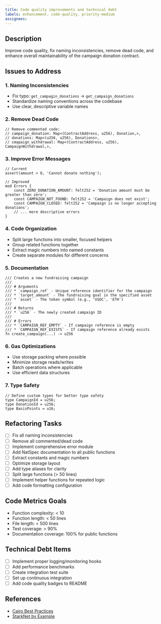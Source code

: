 ```yaml
---
title: Code quality improvements and technical debt
labels: enhancement, code-quality, priority-medium
assignees: 
---
```


## Description

Improve code quality, fix naming inconsistencies, remove dead code, and enhance overall maintainability of the campaign donation contract.

## Issues to Address

### 1. Naming Inconsistencies
- Fix typo: `get_campagin_donations` → `get_campaign_donations`
- Standardize naming conventions across the codebase
- Use clear, descriptive variable names

### 2. Remove Dead Code
```cairo
// Remove commented code:
// campaign_donation: Map<(ContractAddress, u256), Donation,>,
// donations: Map<(u256, u256), Donations>,
// cmapaign_withdrawal: Map<(ContractAddress, u256), CampaignWithdrawal,>,
```

### 3. Improve Error Messages
```cairo
// Current
assert(amount > 0, 'Cannot donate nothing');

// Improved
mod Errors {
    const ZERO_DONATION_AMOUNT: felt252 = 'Donation amount must be greater than zero';
    const CAMPAIGN_NOT_FOUND: felt252 = 'Campaign does not exist';
    const CAMPAIGN_CLOSED: felt252 = 'Campaign is no longer accepting donations';
    // ... more descriptive errors
}
```

### 4. Code Organization
- Split large functions into smaller, focused helpers
- Group related functions together
- Extract magic numbers into named constants
- Create separate modules for different concerns

### 5. Documentation
```cairo
/// Creates a new fundraising campaign
/// 
/// # Arguments
/// * `campaign_ref` - Unique reference identifier for the campaign
/// * `target_amount` - The fundraising goal in the specified asset
/// * `asset` - The token symbol (e.g., 'USDC', 'ETH')
/// 
/// # Returns
/// * `u256` - The newly created campaign ID
/// 
/// # Errors
/// * `CAMPAIGN_REF_EMPTY` - If campaign reference is empty
/// * `CAMPAIGN_REF_EXISTS` - If campaign reference already exists
fn create_campaign(...) -> u256
```

### 6. Gas Optimizations
- Use storage packing where possible
- Minimize storage reads/writes
- Batch operations where applicable
- Use efficient data structures

### 7. Type Safety
```cairo
// Define custom types for better type safety
type CampaignId = u256;
type DonationId = u256;
type BasisPoints = u16;
```

## Refactoring Tasks
- [ ] Fix all naming inconsistencies
- [ ] Remove all commented/dead code
- [ ] Implement comprehensive error module
- [ ] Add NatSpec documentation to all public functions
- [ ] Extract constants and magic numbers
- [ ] Optimize storage layout
- [ ] Add type aliases for clarity
- [ ] Split large functions (> 50 lines)
- [ ] Implement helper functions for repeated logic
- [ ] Add code formatting configuration

## Code Metrics Goals
- Function complexity: < 10
- Function length: < 50 lines
- File length: < 500 lines
- Test coverage: > 90%
- Documentation coverage: 100% for public functions

## Technical Debt Items
- [ ] Implement proper logging/monitoring hooks
- [ ] Add performance benchmarks
- [ ] Create integration test suite
- [ ] Set up continuous integration
- [ ] Add code quality badges to README

## References
- [Cairo Best Practices](https://book.cairo-lang.org/appendix-06-best-practices.html)
- [StarkNet by Example](https://starknet-by-example.voyager.online/) 